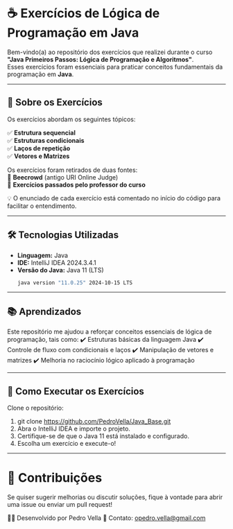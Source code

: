 # ☕ Exercícios de Lógica de Programação em Java  

Bem-vindo(a) ao repositório dos exercícios que realizei durante o curso **"Java Primeiros Passos: Lógica de Programação e Algoritmos"**.  
Esses exercícios foram essenciais para praticar conceitos fundamentais da programação em **Java**.  

---

## 📌 Sobre os Exercícios  

Os exercícios abordam os seguintes tópicos:  

✅ **Estrutura sequencial**  
✅ **Estruturas condicionais**  
✅ **Laços de repetição**  
✅ **Vetores e Matrizes**  

Os exercícios foram retirados de duas fontes:  
📌 **Beecrowd** (antigo URI Online Judge)  
📌 **Exercícios passados pelo professor do curso**  

💡 O enunciado de cada exercício está comentado no início do código para facilitar o entendimento.  

---

## 🛠️ Tecnologias Utilizadas  

- **Linguagem:** Java  
- **IDE:** IntelliJ IDEA 2024.3.4.1  
- **Versão do Java:** Java 11 (LTS)  
  ```bash
  java version "11.0.25" 2024-10-15 LTS

---

## 📚 Aprendizados
Este repositório me ajudou a reforçar conceitos essenciais de lógica de programação, tais como:
✔️ Estruturas básicas da linguagem Java
✔️ Controle de fluxo com condicionais e laços
✔️ Manipulação de vetores e matrizes
✔️ Melhoria no raciocínio lógico aplicado à programação

---

## 🚀 Como Executar os Exercícios
Clone o repositório:
1. git clone https://github.com/PedroVella/Java_Base.git
2. Abra o IntelliJ IDEA e importe o projeto.
3. Certifique-se de que o Java 11 está instalado e configurado.
4. Escolha um exercício e execute-o!

---

# 🤝 Contribuições
Se quiser sugerir melhorias ou discutir soluções, fique à vontade para abrir uma issue ou enviar um pull request!

👨‍💻 Desenvolvido por Pedro Vella
📧 Contato: opedro.vella@gmail.com
